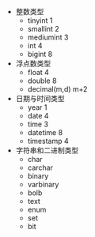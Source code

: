- 整数类型
  - tinyint 1
  - smallint 2
  - mediumint 3
  - int 4
  - bigint 8
- 浮点数类型
  - float 4
  - double 8
  - decimal(m,d) m+2
- 日期与时间类型
  - year 1
  - date 4
  - time 3
  - datetime 8
  - timestamp 4
- 字符串和二进制类型
  - char
  - carchar
  - binary
  - varbinary
  - bolb
  - text
  - enum
  - set
  - bit
  
  
